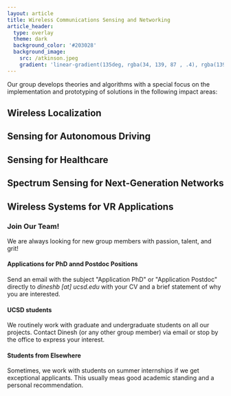 ```yaml
---
layout: article
title: Wireless Communications Sensing and Networking
article_header:
  type: overlay
  theme: dark
  background_color: '#203028'
  background_image:
    src: /atkinson.jpeg
    gradient: 'linear-gradient(135deg, rgba(34, 139, 87 , .4), rgba(139, 34, 139, .4))'
---
```

Our group develops theories and algorithms with a special focus on the implementation and prototyping of solutions in the following impact areas:

<h2>Wireless Localization</h2>
<h2>Sensing for Autonomous Driving</h2>
<h2>Sensing for Healthcare</h2>
<h2>Spectrum Sensing for Next-Generation Networks</h2>
<h2>Wireless Systems for VR Applications</h2>
<h3> Join Our Team! </h3>
We are always looking for new group members with passion, talent, and grit!
<h4> Applications for PhD annd Postdoc Positions </h4>
Send an email with the subject "Application PhD" or "Application Postdoc" directly to <i>dineshb [at] ucsd.edu</i> with your CV and a brief statement of why you are interested.
<h4> UCSD students </h4>
We routinely work with graduate and undergraduate students on all our projects. Contact Dinesh (or any other group member) via email or stop by the office to express your interest.
<h4> Students from Elsewhere </h4>
Sometimes, we work with students on summer internships if we get exceptional applicants. This usually meas good academic standing and a personal recommendation.